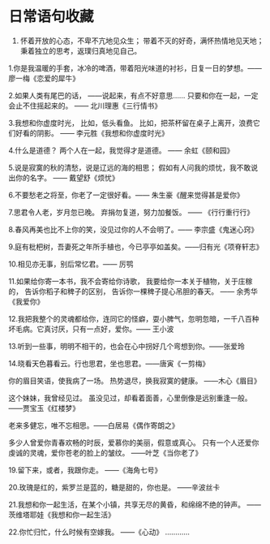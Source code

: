 # 日常语句收藏
1. 怀着开放的心态，不卑不亢地见众生；
   带着不灭的好奇，满怀热情地见天地；
   秉着独立的思考，返璞归真地见自己。

1.你是我温暖的手套，冰冷的啤酒，带着阳光味道的衬衫，日复一日的梦想。—— 廖一梅《恋爱的犀牛》

2.如果人类有尾巴的话，
——说起来，有点不好意思……
只要和你在一起，一定会止不住摇起来的。
—— 北川理惠《三行情书》

3.我想和你虚度时光，
比如，低头看鱼。
比如，把茶杯留在桌子上离开，浪费它们好看的阴影。
—— 李元胜《我想和你虚度时光》

4.什么是道德？
两个人在一起，我觉得才是道德。
—— 余虹《颐和园》

5.说是寂寞的秋的清愁，说是辽远的海的相思；
假如有人问我的烦忧，我不敢说出你的名字。
—— 戴望舒《烦忧》

6.不要愁老之将至，你老了一定很好看。—— 朱生豪《醒来觉得甚是爱你》

7.思君令人老，岁月忽已晚。
弃捐勿复道，努力加餐饭。
—— 《行行重行行》

8.春风再美也比不上你的笑，没见过你的人不会明了。—— 李宗盛《鬼迷心窍》

9.庭有枇杷树，吾妻死之年所手植也，今已亭亭如盖矣。——归有光《项脊轩志》

10.相见亦无事，别后常忆君。—— 厉鹗

11.如果给你寄一本书，我不会寄给你诗歌，
我要给你一本关于植物，关于庄稼的，
告诉你稻子和稗子的区别，
告诉你一棵稗子提心吊胆的春天。
—— 余秀华《我爱你》

12.我把我整个的灵魂都给你，连同它的怪癖，耍小脾气，忽明忽暗，一千八百种坏毛病。它真讨厌，只有一点好，爱你。—— 王小波

13.听到一些事，明明不相干的，也会在心中拐好几个弯想到你。——张爱玲

14.晓看天色暮看云。行也思君，坐也思君。——唐寅《一剪梅》

你的眉目笑语，使我病了一场。
热势退尽，换我寂寞的健康。
——木心《眉目》

这个妹妹，我曾经见过。
虽没见过，却看着面善，心里倒像是远别重逢一般。
——贾宝玉《红楼梦》

老来多健忘，唯不忘相思。——白居易《偶作寄朗之》

多少人曾爱你青春欢畅的时辰，爱慕你的美丽，假意或真心。
只有一个人还爱你虔诚的灵魂，爱你苍老的脸上的皱纹。
——叶芝《当你老了》

19.留下来，或者，我跟你走。
——《海角七号》

20.玫瑰是红的，紫罗兰是蓝的，糖是甜的，你也是。
——辛波丝卡

21.我想和你一起生活，在某个小镇，共享无尽的黄昏，和绵绵不绝的钟声。 ——茨维塔耶娃《我想和你一起生活》

22.你忙归忙，什么时候有空嫁我。 ——《心动》
…………


